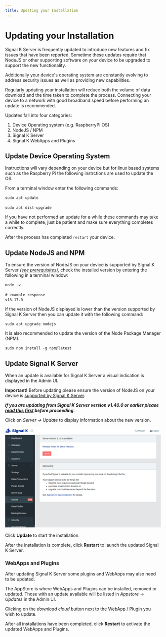 ```yaml
---
title: Updating your Installation
---
```


# Updating your Installation

Signal K Server is frequently updated to introduce new features and fix issues that have been reported.
Sometime these updates require that NodeJS or other supporting software on your device to be upgraded to support the new functionality.

Additionally your device's operating system are constantly evolving to address security issues as well as providing new capabilities.

Regularly updating your installation will reduce both the volume of data download and the time taken to complete the process. Connecting your device to a network with good broadband speed before performing an update is recommended.


Updates fall into four categories:

1. Device Operating system (e.g. RaspberryPi OS)
1. NodeJS / NPM
1. Signal K Server
1. Signal K WebApps and Plugins


## Update Device Operating System

Instructions will vary depending on your device but for linux based systems such as the Raspberry Pi the following instrctions are used to update the OS.

From a terminal window enter the following commands:
```shell
sudo apt update

sudo apt dist-upgrade
```

If you have not performed an update for a while these commands may take a while to complete, just be patient and make sure everything completes correctly.

After the process has completed `restart` your device.



## Update NodeJS and NPM

To ensure the version of NodeJS on your device is supported by Signal K Server _[(see prerequisites)](README.md#prerequisites)_, check the installed version by
entering the following in a terminal window:
```shell
node -v

# example response
v18.17.0
```

If the version of NodeJS displayed is lower than the version supported by Signal K Server then you can update it with the following command:
```shell
sudo apt upgrade nodejs
```

It is also recommended to update the version of the Node Package Manager (NPM).
```shell
sudo npm install -g npm@latest
```


## Update Signal K Server

When an update is available for Signal K Server a visual indication is displayed in the Admin UI.

**Important!**
Before updating please ensure the version of NodeJS on your device is [supported by Signal K Server](README.md#prerequisites).

_**If you are updating from Signal K Server version v1.40.0 or earlier please [read this first](https://github.com/SignalK/signalk-server/wiki/Installing-and-Updating-Node.js) before proceeding.**_

Click on _Server -> Update_ to display information about the new version.

![server_update](../img/server_update.png)

Click **Update** to start the installation.

After the installation is complete, click **Restart** to launch the updated Signal K Server.


### WebApps and Plugins

After updating Signal K Server some plugins and WebApps may also need to be updated.

The AppStore is where WebApps and Plugins can be installed, removed or updated.
Those with an update available will be listed in _Appstore -> Updates_ in the Admin UI.

Clicking on the _download cloud_ button next to the WebApp / Plugin you wish to update.

After all installations have been completed, click **Restart** to activate the updated WebApps and Plugins.

